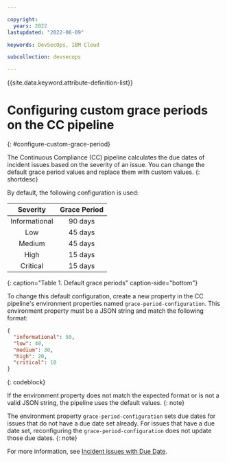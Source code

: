 ```yaml
---

copyright:
  years: 2022
lastupdated: "2022-06-09"

keywords: DevSecOps, IBM Cloud

subcollection: devsecops

---
```


{{site.data.keyword.attribute-definition-list}}

# Configuring custom grace periods on the CC pipeline
{: #configure-custom-grace-period}

The Continuous Compliance (CC) pipeline calculates the due dates of incident issues based on the severity of an issue. You can change the default grace period values and replace them with custom values.
{: shortdesc}

By default, the following configuration is used:

| Severity      | Grace Period |
| :-----------: | :----------: |
| Informational | 90 days      |
| Low           | 45 days      |
| Medium        | 45 days      |
| High          | 15 days      |
| Critical      | 15 days      |
{: caption="Table 1. Default grace periods" caption-side="bottom"}

To change this default configuration, create a new property in the CC pipeline's environment properties named `grace-period-configuration`. This environment property must be a JSON string and match the following format:

```json
{
  "informational": 50,
  "low": 40,
  "medium": 30,
  "high": 20,
  "critical": 10
}
```
{: codeblock}

If the environment property does not match the expected format or is not a valid JSON string, the pipeline uses the default values.
{: note}

The environment property `grace-period-configuration` sets due dates for issues that do not have a due date set already. For issues that have a due date set, reconfiguring the `grace-period-configuration` does not update those due dates.
{: note}

For more information, see [Incident issues with Due Date](/docs/devsecops?topic=devsecops-devsecops-issues-due-date).
